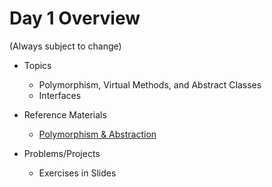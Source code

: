 # Day 1 Overview

(Always subject to change)

- Topics
  - Polymorphism, Virtual Methods, and Abstract Classes
  - Interfaces 
- Reference Materials
  - [Polymorphism & Abstraction](https://docs.google.com/a/wecancodeit.org/presentation/d/1fNnwqiN9c_5dyRFyV5YsbZQ2aPdvWTXgnSnTSg79mZ8/edit?usp=sharing)
  
- Problems/Projects
  - Exercises in Slides

